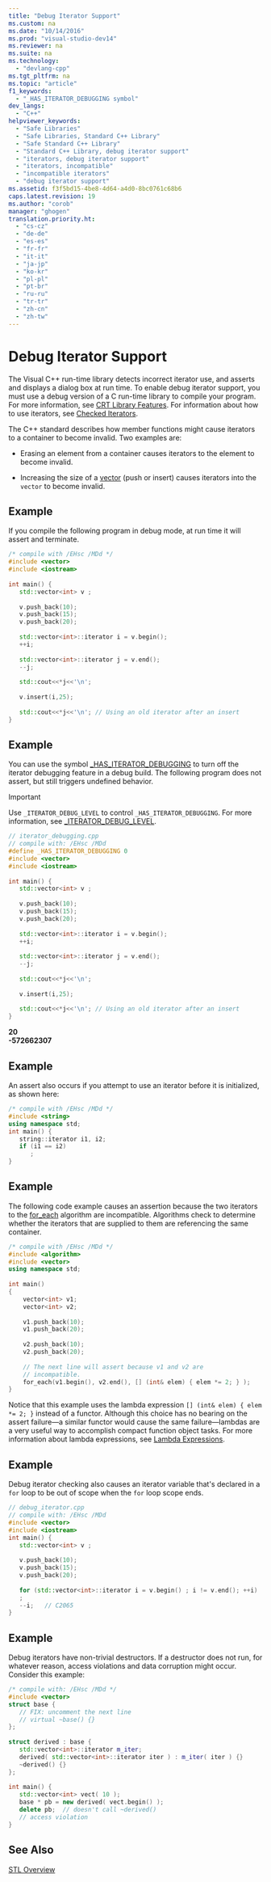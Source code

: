 ```yaml
---
title: "Debug Iterator Support"
ms.custom: na
ms.date: "10/14/2016"
ms.prod: "visual-studio-dev14"
ms.reviewer: na
ms.suite: na
ms.technology: 
  - "devlang-cpp"
ms.tgt_pltfrm: na
ms.topic: "article"
f1_keywords: 
  - "_HAS_ITERATOR_DEBUGGING symbol"
dev_langs: 
  - "C++"
helpviewer_keywords: 
  - "Safe Libraries"
  - "Safe Libraries, Standard C++ Library"
  - "Safe Standard C++ Library"
  - "Standard C++ Library, debug iterator support"
  - "iterators, debug iterator support"
  - "iterators, incompatible"
  - "incompatible iterators"
  - "debug iterator support"
ms.assetid: f3f5bd15-4be8-4d64-a4d0-8bc0761c68b6
caps.latest.revision: 19
ms.author: "corob"
manager: "ghogen"
translation.priority.ht: 
  - "cs-cz"
  - "de-de"
  - "es-es"
  - "fr-fr"
  - "it-it"
  - "ja-jp"
  - "ko-kr"
  - "pl-pl"
  - "pt-br"
  - "ru-ru"
  - "tr-tr"
  - "zh-cn"
  - "zh-tw"
---
```

# Debug Iterator Support
The Visual C++ run-time library detects incorrect iterator use, and asserts and displays a dialog box at run time. To enable debug iterator support, you must use a debug version of a C run-time library to compile your program. For more information, see [CRT Library Features](../crt/crt-library-features.md). For information about how to use iterators, see [Checked Iterators](../stdcpplib/checked-iterators.md).  
  
 The C++ standard describes how member functions might cause iterators to a container to become invalid. Two examples are:  
  
-   Erasing an element from a container causes iterators to the element to become invalid.  
  
-   Increasing the size of a [vector](../stdcpplib/-vector-.md) (push or insert) causes iterators into the `vector` to become invalid.  
  
## Example  
 If you compile the following program in debug mode, at run time it will assert and terminate.  
  
```cpp  
/* compile with /EHsc /MDd */  
#include <vector>  
#include <iostream>  
  
int main() {  
   std::vector<int> v ;  
  
   v.push_back(10);  
   v.push_back(15);  
   v.push_back(20);  
  
   std::vector<int>::iterator i = v.begin();  
   ++i;  
  
   std::vector<int>::iterator j = v.end();  
   --j;  
  
   std::cout<<*j<<'\n';  
  
   v.insert(i,25);   
  
   std::cout<<*j<<'\n'; // Using an old iterator after an insert  
}  
```  
  
## Example  
 You can use the symbol [_HAS_ITERATOR_DEBUGGING](../stdcpplib/_has_iterator_debugging.md) to turn off the iterator debugging feature in a debug build. The following program does not assert, but still triggers undefined behavior.  
  
> [!IMPORTANT]
>  Use `_ITERATOR_DEBUG_LEVEL` to control `_HAS_ITERATOR_DEBUGGING`. For more information, see [_ITERATOR_DEBUG_LEVEL](../stdcpplib/_iterator_debug_level.md).  
  
```cpp  
// iterator_debugging.cpp  
// compile with: /EHsc /MDd  
#define _HAS_ITERATOR_DEBUGGING 0  
#include <vector>  
#include <iostream>  
  
int main() {  
   std::vector<int> v ;  
  
   v.push_back(10);  
   v.push_back(15);  
   v.push_back(20);  
  
   std::vector<int>::iterator i = v.begin();  
   ++i;  
  
   std::vector<int>::iterator j = v.end();  
   --j;  
  
   std::cout<<*j<<'\n';  
  
   v.insert(i,25);   
  
   std::cout<<*j<<'\n'; // Using an old iterator after an insert  
}  
```  
  
 **20**  
**-572662307**   
## Example  
 An assert also occurs if you attempt to use an iterator before it is initialized, as shown here:  
  
```cpp  
/* compile with /EHsc /MDd */  
#include <string>  
using namespace std;  
int main() {  
   string::iterator i1, i2;  
   if (i1 == i2)  
      ;  
}  
```  
  
## Example  
 The following code example causes an assertion because the two iterators to the [for_each](../Topic/for_each.md) algorithm are incompatible. Algorithms check to determine whether the iterators that are supplied to them are referencing the same container.  
  
```cpp  
/* compile with /EHsc /MDd */  
#include <algorithm>  
#include <vector>  
using namespace std;  
  
int main()  
{  
    vector<int> v1;  
    vector<int> v2;  
  
    v1.push_back(10);  
    v1.push_back(20);  
  
    v2.push_back(10);  
    v2.push_back(20);  
  
    // The next line will assert because v1 and v2 are  
    // incompatible.  
    for_each(v1.begin(), v2.end(), [] (int& elem) { elem *= 2; } );  
}  
```  
  
 Notice that this example uses the lambda expression `[] (int& elem) { elem *= 2; }` instead of a functor. Although this choice has no bearing on the assert failure—a similar functor would cause the same failure—lambdas are a very useful way to accomplish compact function object tasks. For more information about lambda expressions, see [Lambda Expressions](../cpp/lambda-expressions-in-c--.md).  
  
## Example  
 Debug iterator checking also causes an iterator variable that's declared in a `for` loop to be out of scope when the `for` loop scope ends.  
  
```cpp  
// debug_iterator.cpp  
// compile with: /EHsc /MDd  
#include <vector>  
#include <iostream>  
int main() {  
   std::vector<int> v ;  
  
   v.push_back(10);  
   v.push_back(15);  
   v.push_back(20);  
  
   for (std::vector<int>::iterator i = v.begin() ; i != v.end(); ++i)  
   ;  
   --i;   // C2065  
}  
```  
  
## Example  
 Debug iterators have non-trivial destructors. If a destructor does not run, for whatever reason, access violations and data corruption might occur. Consider this example:  
  
```cpp  
/* compile with: /EHsc /MDd */  
#include <vector>  
struct base {  
   // FIX: uncomment the next line  
   // virtual ~base() {}  
};  
  
struct derived : base {  
   std::vector<int>::iterator m_iter;  
   derived( std::vector<int>::iterator iter ) : m_iter( iter ) {}  
   ~derived() {}  
};  
  
int main() {  
   std::vector<int> vect( 10 );  
   base * pb = new derived( vect.begin() );  
   delete pb;  // doesn't call ~derived()  
   // access violation  
}  
```  
  
## See Also  
 [STL Overview](../stdcpplib/c---standard-library-overview.md)